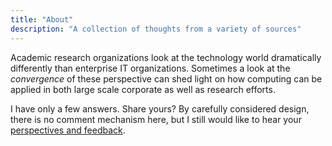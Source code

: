 ```yaml
---
title: "About"
description: "A collection of thoughts from a variety of sources"
---
```

<!--
{{< figure src="/images/image.jpg" title="Illustration from images (1981)" >}}
-->

Academic research organizations look at the technology world dramatically differently than enterprise IT organizations. Sometimes a look at the _convergence_ of these perspective can shed light on how computing can be applied in both large scale corporate as well as research efforts.

I have only a few answers. Share yours? By carefully considered design, there is no comment mechanism here, but I still would like to hear your [perspectives and feedback](http://researchcomputing.io/contact/).
